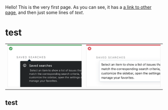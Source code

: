 [//]: # (title: Welcome to Ring UI)

Hello! This is the very first page. 
As you can see, it has a [a link to other page](Components.md), and then just some lines of _text_.

# test

<table>
    <tr>
        <td>
            <img src="Tooltip_Do.png" alt="browse"/>
        </td>
        <td>
            <img src="Tooltip_Dont.png" alt="browse"/>
        </td>
    </tr>
</table>

## test 